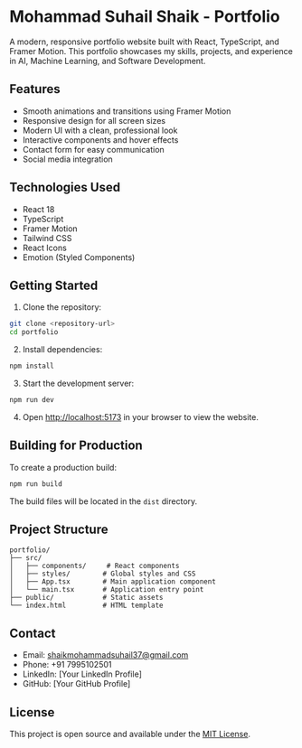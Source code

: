 # Mohammad Suhail Shaik - Portfolio

A modern, responsive portfolio website built with React, TypeScript, and Framer Motion. This portfolio showcases my skills, projects, and experience in AI, Machine Learning, and Software Development.

## Features

- Smooth animations and transitions using Framer Motion
- Responsive design for all screen sizes
- Modern UI with a clean, professional look
- Interactive components and hover effects
- Contact form for easy communication
- Social media integration

## Technologies Used

- React 18
- TypeScript
- Framer Motion
- Tailwind CSS
- React Icons
- Emotion (Styled Components)

## Getting Started

1. Clone the repository:
```bash
git clone <repository-url>
cd portfolio
```

2. Install dependencies:
```bash
npm install
```

3. Start the development server:
```bash
npm run dev
```

4. Open [http://localhost:5173](http://localhost:5173) in your browser to view the website.


## Building for Production

To create a production build:

```bash
npm run build
```

The build files will be located in the `dist` directory.

## Project Structure

```
portfolio/
├── src/
│   ├── components/     # React components
│   ├── styles/        # Global styles and CSS
│   ├── App.tsx        # Main application component
│   └── main.tsx       # Application entry point
├── public/            # Static assets
└── index.html         # HTML template
```

## Contact

- Email: shaikmohammadsuhail37@gmail.com
- Phone: +91 7995102501
- LinkedIn: [Your LinkedIn Profile]
- GitHub: [Your GitHub Profile]

## License

This project is open source and available under the [MIT License](LICENSE). 